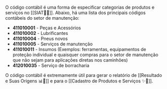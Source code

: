 O código contábil é uma forma de especificar categorias de produtos e serviços no [[SIAT🚚🌐]]. Abaixo, há uma lista dos principais códigos contábeis do setor de manutenção:

- **411010001** - Peças e Acessórios
- **411010002** - Lubrificantes
- **411010004** - Pneus novos
- **411010005** - Serviços de manutenção
- **411010011** - Insumos (Exemplos: ferramentas, equipamentos de proteção individual e quaisquer compras para o setor de manutenção que não sejam para aplicações diretas nos caminhões)
- **412010035** - Serviço de borracharia

O código contábil é extremamente útil para gerar o relatório de [[Resultado e Suas Origens 📊📄]] e para o [[Cadastro de Produtos e Serviços ✨🔧]].